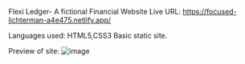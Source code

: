 Flexi Ledger- A fictional Financial Website
Live URL: https://focused-lichterman-a4e475.netlify.app/

Languages used: HTML5,CSS3
Basic static site.

Preview of site: ![image](https://user-images.githubusercontent.com/85052740/145487621-a90b505e-a19d-4afd-ae70-a5cba417278c.png)

